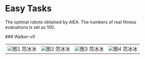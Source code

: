 
# Easy Tasks

The optimal robots obtained by AIEA.
The numbers of real fitness evaluations is set as 100.
<table>
    ### Walker-v0
    <tr>
       <td><center><img src="https://github.com/shuleiLiu/AIEA-GIF/blob/main/task_gif/BridgeWalker-v0_6.539.gif" />图1  范冰冰 </center></td>
       <td><center><img src="https://github.com/shuleiLiu/AIEA-GIF/blob/main/task_gif/BridgeWalker-v0_6.539.gif" />图2  范冰冰 </center></td>
       <td><center><img src="https://github.com/shuleiLiu/AIEA-GIF/blob/main/task_gif/BridgeWalker-v0_6.539.gif" />图3  范冰冰 </center></td>
       <td><center><img src="https://github.com/shuleiLiu/AIEA-GIF/blob/main/task_gif/BridgeWalker-v0_6.539.gif" />图4  范冰冰 </center></td>
    </tr>
</table>
